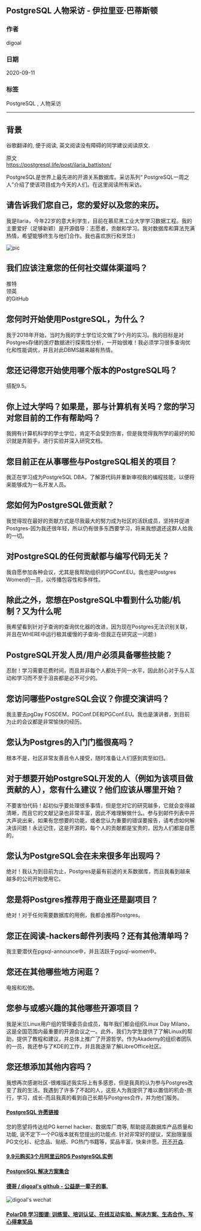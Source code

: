 ## PostgreSQL 人物采访 - 伊拉里亚·巴蒂斯顿                                          
                                                                                                    
### 作者                                                                                                    
digoal                                                                                                    
                                                                                                    
### 日期                                                                                                    
2020-09-11                                                                                                    
                                                                                                    
### 标签                                                                                                    
PostgreSQL , 人物采访                                                                                          
                                                                                                    
----                                                                                                    
                                                                                                    
## 背景                                                      
谷歌翻译的, 便于阅读, 英文阅读没有障碍的同学建议阅读原文.                                                        
                                                     
原文                                                                                                 
https://postgresql.life/post/ilaria_battiston/                          
                                                                                        
PostgreSQL是世界上最先进的开源关系数据库。采访系列“ PostgreSQL一周之人”介绍了使该项目成为今天的人们。在这里阅读所有采访。                                                                                        
                                                                            
## 请告诉我们您自己，您的爱好以及您的来历。    
我是Ilaria，今年22岁的意大利学生，目前在慕尼黑工业大学学习数据工程。我的主要爱好（足够新颖）是开源倡导：志愿者，贡献和学习。我对数据库和算法充满热情，希望能够终生与他们合作。我也喜欢旅行和烹饪:)        
                                                                    
![pic](https://postgresql.life/images/posts/ilaria_battiston_600.jpg)                                                                            
                                                              
## 我们应该注意您的任何社交媒体渠道吗？    
推特    
领英    
的GitHub    
## 您何时开始使用PostgreSQL，为什么？    
我于2018年开始，当时为我的学士学位论文做了9个月的实习。我的目标是对Postgres存储的医疗数据进行探索性分析，一开始很难！我必须学习很多查询优化和性能调优，并且对此DBMS越来越有热情。    
    
## 您还记得您开始使用哪个版本的PostgreSQL吗？    
搭配9.5。    
    
## 你上过大学吗？如果是，那与计算机有关吗？您的学习对您目前的工作有帮助吗？    
我拥有计算机科学的学士学位，肯定不会受到伤害，但是我觉得我所学的最好的知识就是弄脏手，进行实验并深入研究文档。    
    
## 您目前正在从事哪些与PostgreSQL相关的项目？    
我正在学习成为PostgreSQL DBA，了解源代码并重新审视我的编程技能，以便将来能够成为一名开发人员。    
    
## 您如何为PostgreSQL做贡献？    
我觉得现在最好的贡献方式是尽我最大的努力成为社区的活跃成员，坚持并促进Postgres-因为我还很年轻，所以仍有很多东西要学习，将来我想退还这群人给我的一切。    
    
## 对PostgreSQL的任何贡献都与编写代码无关？    
我自愿参加各种会议，尤其是我帮助组织的PGConf.EU。我也是Postgres Women的一员，以传播包容性和多样性。    
    
## 除此之外，您想在PostgreSQL中看到什么功能/机制？又为什么呢    
我希望看到针对子查询的查询优化器的改进，因为现在Postgres无法识别关联，并且在WHERE中运行极其缓慢的子查询-但我正在研究这一问题:)    
    
## PostgreSQL开发人员/用户必须具备哪些技能？    
忍耐！学习需要花费时间，而且并非每个人都处于同一水平，因此耐心对于与人互动和学习而不至于沮丧都是必不可少的。    
    
## 您访问哪些PostgreSQL会议？你提交演讲吗？    
我主要去pgDay FOSDEM，PGConf.DE和PGConf.EU。我也是演讲者，到目前为止的会议都是非常愉快的经历。    
    
## 您认为Postgres的入门门槛很高吗？    
根本不是，社区非常友善且令人接受，随时准备让人们感到宾至如归。    
    
## 对于想要开始PostgreSQL开发的人（例如为该项目做贡献的人），您有什么建议？他们应该从哪里开始？    
不要害怕代码！起初似乎要处理很多事情，但是您对它的研究越多，它就会变得越清晰，而且它的文献记录也非常丰富，因此不难理解做什么。参与到邮件列表中并大声说出来，如果有您想要的功能，或者您认为重要的错误要报告，请考虑如何解决该问题！永远记住，这是开源的，每个人的贡献都是宝贵的，因为人们都是自愿的。    
    
## 您认为PostgreSQL会在未来很多年出现吗？    
绝对！我认为到目前为止，Postgres是最有前途的关系数据库，而且我看到越来越多的公司开始使用它。    
    
## 您是将Postgres推荐用于商业还是副项目？    
绝对！对于任何需要数据库的用例，我都会推荐Postgres。    
    
## 您正在阅读-hackers邮件列表吗？还有其他清单吗？    
我主要潜伏在pgsql-announce中，并且活跃于pgsql-women中。    
    
## 您还在其他哪些地方闲逛？    
电报和松弛。    
    
## 您参与或感兴趣的其他哪些开源项目？    
我是米兰Linux用户组的管理委员会成员，每年我们都会组织Linux Day Milano，这是全国范围内最重要的开源会议之一。此外，我们为学生提供了了解Linux的帮助，提供了教程和建议，并总体上推广了开源哲学。作为Akademy的组织者团队的一员，我还参与了KDE的工作，并且我逐渐了解LibreOffice社区。    
    
## 您还想添加其他内容吗？    
我想再次感谢社区-很难描述我实际上有多感恩，但是我真的认为参与Postgres改变了我的生活。我遇到了许多了不起的人，这些人为我提供了难以置信的机会-旅行，学习，成长-而且我真的看到自己长期与Postgres合作，并为他们服务。    
  
#### [PostgreSQL 许愿链接](https://github.com/digoal/blog/issues/76 "269ac3d1c492e938c0191101c7238216")
您的愿望将传达给PG kernel hacker、数据库厂商等, 帮助提高数据库产品质量和功能, 说不定下一个PG版本就有您提出的功能点. 针对非常好的提议，奖励限量版PG文化衫、纪念品、贴纸、PG热门书籍等，奖品丰富，快来许愿。[开不开森](https://github.com/digoal/blog/issues/76 "269ac3d1c492e938c0191101c7238216").  
  
  
#### [9.9元购买3个月阿里云RDS PostgreSQL实例](https://www.aliyun.com/database/postgresqlactivity "57258f76c37864c6e6d23383d05714ea")
  
  
#### [PostgreSQL 解决方案集合](https://yq.aliyun.com/topic/118 "40cff096e9ed7122c512b35d8561d9c8")
  
  
#### [德哥 / digoal's github - 公益是一辈子的事.](https://github.com/digoal/blog/blob/master/README.md "22709685feb7cab07d30f30387f0a9ae")
  
  
![digoal's wechat](../pic/digoal_weixin.jpg "f7ad92eeba24523fd47a6e1a0e691b59")
  
  
#### [PolarDB 学习图谱: 训练营、培训认证、在线互动实验、解决方案、生态合作、写心得拿奖品](https://www.aliyun.com/database/openpolardb/activity "8642f60e04ed0c814bf9cb9677976bd4")
  
